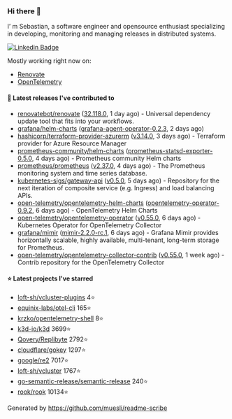 ### Hi there 👋

I’ m Sebastian, a software engineer and opensource enthusiast specializing in developing, monitoring and managing releases in distributed systems.

[![Linkedin Badge](https://img.shields.io/badge/-LinkedIn-blue?style=flat&logo=Linkedin&logoColor=white&link=https://www.linkedin.com/in/sebastian-poxhofer/)](https://www.linkedin.com/in/sebastian-poxhofer/)

Mostly working right now on:
- [Renovate](https://github.com/renovatebot/renovate)
- [OpenTelemetry](https://github.com/open-telemetry)



#### 🚀 Latest releases I've contributed to

- [renovatebot/renovate](https://github.com/renovatebot/renovate) ([32.118.0](https://github.com/renovatebot/renovate/releases/tag/32.118.0), 1 day ago) - Universal dependency update tool that fits into your workflows.
- [grafana/helm-charts](https://github.com/grafana/helm-charts) ([grafana-agent-operator-0.2.3](https://github.com/grafana/helm-charts/releases/tag/grafana-agent-operator-0.2.3), 2 days ago)
- [hashicorp/terraform-provider-azurerm](https://github.com/hashicorp/terraform-provider-azurerm) ([v3.14.0](https://github.com/hashicorp/terraform-provider-azurerm/releases/tag/v3.14.0), 3 days ago) - Terraform provider for Azure Resource Manager
- [prometheus-community/helm-charts](https://github.com/prometheus-community/helm-charts) ([prometheus-statsd-exporter-0.5.0](https://github.com/prometheus-community/helm-charts/releases/tag/prometheus-statsd-exporter-0.5.0), 4 days ago) - Prometheus community Helm charts
- [prometheus/prometheus](https://github.com/prometheus/prometheus) ([v2.37.0](https://github.com/prometheus/prometheus/releases/tag/v2.37.0), 4 days ago) - The Prometheus monitoring system and time series database.
- [kubernetes-sigs/gateway-api](https://github.com/kubernetes-sigs/gateway-api) ([v0.5.0](https://github.com/kubernetes-sigs/gateway-api/releases/tag/v0.5.0), 5 days ago) - Repository for the next iteration of composite service (e.g. Ingress) and load balancing APIs.
- [open-telemetry/opentelemetry-helm-charts](https://github.com/open-telemetry/opentelemetry-helm-charts) ([opentelemetry-operator-0.9.2](https://github.com/open-telemetry/opentelemetry-helm-charts/releases/tag/opentelemetry-operator-0.9.2), 6 days ago) - OpenTelemetry Helm Charts
- [open-telemetry/opentelemetry-operator](https://github.com/open-telemetry/opentelemetry-operator) ([v0.55.0](https://github.com/open-telemetry/opentelemetry-operator/releases/tag/v0.55.0), 6 days ago) - Kubernetes Operator for OpenTelemetry Collector
- [grafana/mimir](https://github.com/grafana/mimir) ([mimir-2.2.0-rc.1](https://github.com/grafana/mimir/releases/tag/mimir-2.2.0-rc.1), 6 days ago) - Grafana Mimir provides horizontally scalable, highly available, multi-tenant, long-term storage for Prometheus.
- [open-telemetry/opentelemetry-collector-contrib](https://github.com/open-telemetry/opentelemetry-collector-contrib) ([v0.55.0](https://github.com/open-telemetry/opentelemetry-collector-contrib/releases/tag/v0.55.0), 1 week ago) - Contrib repository for the OpenTelemetry Collector

#### ⭐ Latest projects I've starred

- [loft-sh/vcluster-plugins](https://github.com/loft-sh/vcluster-plugins) 4⭐
- [equinix-labs/otel-cli](https://github.com/equinix-labs/otel-cli) 165⭐
- [krzko/opentelemetry-shell](https://github.com/krzko/opentelemetry-shell) 8⭐
- [k3d-io/k3d](https://github.com/k3d-io/k3d) 3699⭐
- [Qovery/Replibyte](https://github.com/Qovery/Replibyte) 2792⭐
- [cloudflare/gokey](https://github.com/cloudflare/gokey) 1297⭐
- [google/re2](https://github.com/google/re2) 7017⭐
- [loft-sh/vcluster](https://github.com/loft-sh/vcluster) 1767⭐
- [go-semantic-release/semantic-release](https://github.com/go-semantic-release/semantic-release) 240⭐
- [rook/rook](https://github.com/rook/rook) 10134⭐



Generated by https://github.com/muesli/readme-scribe
